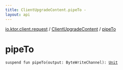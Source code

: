 ```yaml
---
title: ClientUpgradeContent.pipeTo - 
layout: api
---
```


<div class='api-docs-breadcrumbs'><a href="../index.html">io.ktor.client.request</a> / <a href="index.html">ClientUpgradeContent</a> / <a href="./pipe-to.html">pipeTo</a></div>

# pipeTo

<div class="signature"><code><span class="keyword">suspend</span> <span class="keyword">fun </span><span class="identifier">pipeTo</span><span class="symbol">(</span><span class="parameterName" id="io.ktor.client.request.ClientUpgradeContent$pipeTo(kotlinx.coroutines.io.ByteWriteChannel)/output">output</span><span class="symbol">:</span>&nbsp;<span class="identifier">ByteWriteChannel</span><span class="symbol">)</span><span class="symbol">: </span><a href="https://kotlinlang.org/api/latest/jvm/stdlib/kotlin/-unit/index.html"><span class="identifier">Unit</span></a></code></div>
